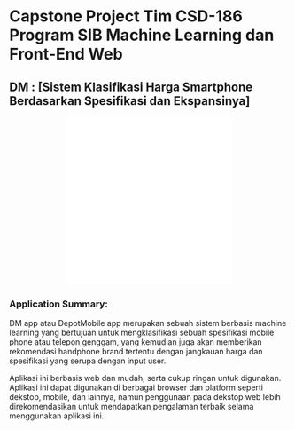 # Capstone Project Tim CSD-186 Program SIB Machine Learning dan Front-End Web

## DM : [Sistem Klasifikasi Harga Smartphone Berdasarkan Spesifikasi dan Ekspansinya] 

<p align="center" style="text-align:center;">
    <img alt="DM logo" src="https://github.com/danielrymeds/dataset1/blob/main/dicoding/log_caps.png?raw=true" width="300" />
</p>

### Application Summary:
DM app atau DepotMobile app merupakan sebuah sistem berbasis machine learning yang bertujuan untuk mengklasifikasi sebuah spesifikasi mobile phone atau telepon genggam, yang kemudian juga akan memberikan rekomendasi handphone brand tertentu dengan jangkauan harga dan spesifikasi yang serupa dengan input user.

Aplikasi ini berbasis web dan mudah, serta cukup ringan untuk digunakan. Aplikasi ini dapat digunakan di berbagai browser dan platform seperti dekstop, mobile, dan lainnya, namun penggunaan pada dekstop web lebih direkomendasikan untuk mendapatkan pengalaman terbaik selama menggunakan aplikasi ini. 
